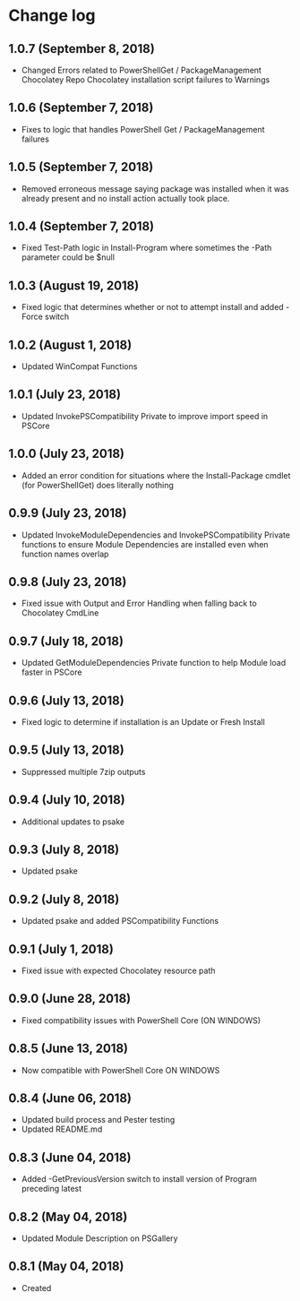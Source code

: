 # Change log

## 1.0.7 (September 8, 2018)

- Changed Errors related to PowerShellGet / PackageManagement Chocolatey Repo Chocolatey installation script failures to Warnings

## 1.0.6 (September 7, 2018)

- Fixes to logic that handles PowerShell Get / PackageManagement failures

## 1.0.5 (September 7, 2018)

- Removed erroneous message saying package was installed when it was already present and no install action actually took place.

## 1.0.4 (September 7, 2018)

- Fixed Test-Path logic in Install-Program where sometimes the -Path parameter could be $null

## 1.0.3 (August 19, 2018)

- Fixed logic that determines whether or not to attempt install and added -Force switch

## 1.0.2 (August 1, 2018)

- Updated WinCompat Functions

## 1.0.1 (July 23, 2018)

- Updated InvokePSCompatibility Private to improve import speed in PSCore

## 1.0.0 (July 23, 2018)

- Added an error condition for situations where the Install-Package cmdlet (for PowerShellGet) does literally nothing

## 0.9.9 (July 23, 2018)

- Updated InvokeModuleDependencies and InvokePSCompatibility Private functions to ensure Module Dependencies are installed even when function names overlap

## 0.9.8 (July 23, 2018)

- Fixed issue with Output and Error Handling when falling back to Chocolatey CmdLine

## 0.9.7 (July 18, 2018)

- Updated GetModuleDependencies Private function to help Module load faster in PSCore

## 0.9.6 (July 13, 2018)

- Fixed logic to determine if installation is an Update or Fresh Install

## 0.9.5 (July 13, 2018)

- Suppressed multiple 7zip outputs

## 0.9.4 (July 10, 2018)

- Additional updates to psake

## 0.9.3 (July 8, 2018)

- Updated psake

## 0.9.2 (July 8, 2018)

- Updated psake and added PSCompatibility Functions

## 0.9.1 (July 1, 2018)

- Fixed issue with expected Chocolatey resource path

## 0.9.0 (June 28, 2018)

- Fixed compatibility issues with PowerShell Core (ON WINDOWS)

## 0.8.5 (June 13, 2018)

- Now compatible with PowerShell Core ON WINDOWS

## 0.8.4 (June 06, 2018)

- Updated build process and Pester testing
- Updated README.md

## 0.8.3 (June 04, 2018)

- Added -GetPreviousVersion switch to install version of Program preceding latest

## 0.8.2 (May 04, 2018)

- Updated Module Description on PSGallery

## 0.8.1 (May 04, 2018)

- Created

